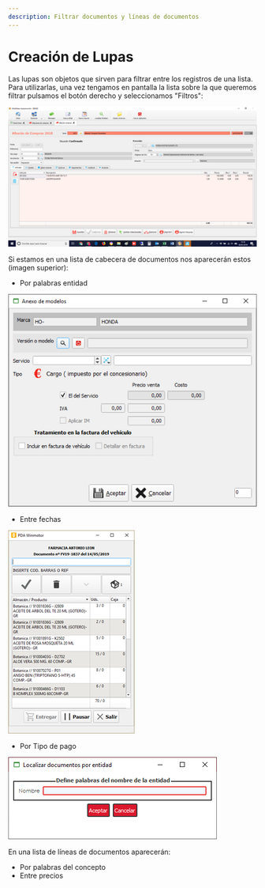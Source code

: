 ```yaml
---
description: Filtrar documentos y líneas de documentos
---
```


# Creación de Lupas

Las lupas son objetos que sirven para filtrar entre los registros de una lista. Para utilizarlas, una vez tengamos en pantalla la lista sobre la que queremos filtrar pulsamos el botón derecho y seleccionamos "Filtros":

![](../../.gitbook/assets/image%20%2831%29.png)

Si estamos en una lista de cabecera de documentos nos aparecerán estos \(imagen superior\):

* Por palabras entidad



![](../../.gitbook/assets/image%20%28397%29.png)

* Entre fechas

![](../../.gitbook/assets/image%20%2852%29.png)

* Por Tipo de pago

![](../../.gitbook/assets/image%20%28393%29.png)

En una lista de líneas de documentos aparecerán:

* Por palabras del concepto 
* Entre precios

